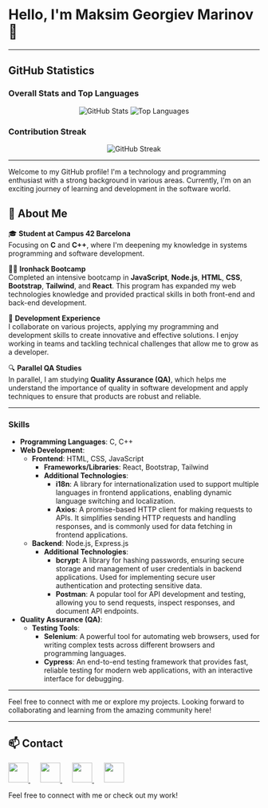 # Hello, I'm Maksim Georgiev Marinov 👋

---

## GitHub Statistics

### Overall Stats and Top Languages

<p align="center">
  <img src="https://github-readme-stats.vercel.app/api?username=mks1313&show_icons=true&hide_title=true&hide=prs&count_private=true&include_all_commits=true&bg_color=000000&text_color=ffffff&icon_color=00aaff&border_radius=10" alt="GitHub Stats" />
  <img src="https://github-readme-stats.vercel.app/api/top-langs/?username=mks1313&layout=compact&bg_color=000000&text_color=ffffff&border_radius=10" alt="Top Languages" />
</p>

### Contribution Streak

<p align="center">
  <img src="https://github-readme-streak-stats.herokuapp.com/?user=mks1313&background=000000&stroke=ffffff&ring=00aaff&fire=00aaff&currStreakNum=ffffff&currStreakLabel=00aaff&sideNums=ffffff&sideLabels=ffffff&dates=ffffff" alt="GitHub Streak" />
</p>

---


Welcome to my GitHub profile! I'm a technology and programming enthusiast with a strong background in various areas. Currently, I'm on an exciting journey of learning and development in the software world.

## 🚀 About Me

🎓 **Student at Campus 42 Barcelona**  
Focusing on **C** and **C++**, where I'm deepening my knowledge in systems programming and software development.

🧑‍💻 **Ironhack Bootcamp**  
Completed an intensive bootcamp in **JavaScript**, **Node.js**, **HTML**, **CSS**, **Bootstrap**, **Tailwind**, and **React**. This program has expanded my web technologies knowledge and provided practical skills in both front-end and back-end development.

🔧 **Development Experience**  
I collaborate on various projects, applying my programming and development skills to create innovative and effective solutions. I enjoy working in teams and tackling technical challenges that allow me to grow as a developer.

🔍 **Parallel QA Studies**  
In parallel, I am studying **Quality Assurance (QA)**, which helps me understand the importance of quality in software development and apply techniques to ensure that products are robust and reliable.

---

### Skills

- **Programming Languages**: C, C++
- **Web Development**:
  - **Frontend**: HTML, CSS, JavaScript
    - **Frameworks/Libraries**: React, Bootstrap, Tailwind
    - **Additional Technologies**:
      - **i18n**: A library for internationalization used to support multiple languages in frontend applications, enabling dynamic language switching and localization.
      - **Axios**: A promise-based HTTP client for making requests to APIs. It simplifies sending HTTP requests and handling responses, and is commonly used for data fetching in frontend applications.
  - **Backend**: Node.js, Express.js
    - **Additional Technologies**:
      - **bcrypt**: A library for hashing passwords, ensuring secure storage and management of user credentials in backend applications. Used for implementing secure user authentication and protecting sensitive data.
      - **Postman**: A popular tool for API development and testing, allowing you to send requests, inspect responses, and document API endpoints.
- **Quality Assurance (QA)**:
  - **Testing Tools**:
    - **Selenium**: A powerful tool for automating web browsers, used for writing complex tests across different browsers and programming languages.
    - **Cypress**: An end-to-end testing framework that provides fast, reliable testing for modern web applications, with an interactive interface for debugging.

---

Feel free to connect with me or explore my projects. Looking forward to collaborating and learning from the amazing community here!


---
## 📫 Contact

<a href="mailto:mg.marinov@gmx.es" style="margin-right: 20px;">
  <img src="https://upload.wikimedia.org/wikipedia/commons/4/4e/Mail_%28iOS%29.svg" width="40">
</a>
<a href="https://www.linkedin.com/in/mgmarinov/" style="margin-right: 20px;">
  <img src="https://upload.wikimedia.org/wikipedia/commons/c/ca/LinkedIn_logo_initials.png" width="40">
</a>
<a href="https://www.mgmarinov.com/" style="margin-right: 20px;">
  <img src="https://upload.wikimedia.org/wikipedia/commons/a/a5/Globe_icon.svg" width="40">
</a>
<a href="https://www.mgmarinov.com/portfolio" style="margin-right: 20px;">
  <img src="https://upload.wikimedia.org/wikipedia/commons/5/5e/Briefcase_icon.svg" width="40">
</a>

Feel free to connect with me or check out my work!
